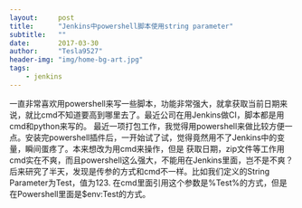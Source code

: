 ```yaml
---
layout:     post
title:      "Jenkins中powershell脚本使用string parameter"
subtitle:   ""
date:       2017-03-30
author:     "Tesla9527"
header-img: "img/home-bg-art.jpg"
tags:
    - jenkins
---
```

一直非常喜欢用powershell来写一些脚本，功能非常强大，就拿获取当前日期来说，就比cmd不知道要高到哪里去了。最近公司在用Jenkins做CI，脚本都是用cmd和python来写的。
最近一项打包工作，我觉得用powershell来做比较方便一点。安装完powershell插件后，一开始试了试，觉得竟然用不了Jenkins中的变量，瞬间蛋疼了。本来想改为用cmd来操作，但是
获取日期，zip文件等工作用cmd实在不爽，而且powershell这么强大，不能用在Jenkins里面，岂不是不爽？后来研究了半天，发现是传参的方式和cmd不一样。比如我们定义的String Parameter为Test，值为123.
在cmd里面引用这个参数是%Test%的方式，但是在Powershell里面是$env:Test的方式。






